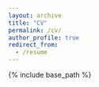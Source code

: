 ```yaml
---
layout: archive
title: "CV"
permalink: /cv/
author_profile: true
redirect_from:
  - /resume
---
```


{% include base_path %}


<object data="../files/SIAMAG25.pdf" width="1000" height="1000" type='application/pdf'></object>
